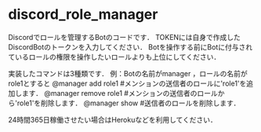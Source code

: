# discord_role_manager

Discordでロールを管理するBotのコードです．
TOKENには自身で作成したDiscordBotのトークンを入力してください．
Botを操作する前にBotに付与されているロールの権限を操作したいロールよりも上位にしてください．

実装したコマンドは3種類です．
例：Botの名前がmanager ，ロールの名前がrole1とすると
  @manager add role1 #メンションの送信者のロールに'role1'を追加します．
  @manager remove role1 #メンションの送信者のロールから'role1'を削除します．
  @manager show #送信者のロールを削除します．

24時間365日稼働させたい場合はHerokuなどを利用してください．
